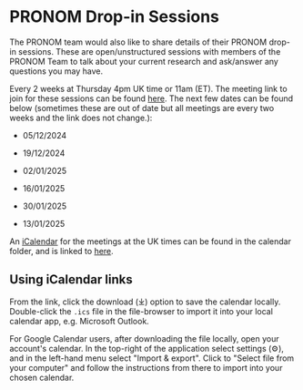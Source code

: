 # PRONOM Drop-in Sessions 

The PRONOM team would also like to share details of their PRONOM drop-in sessions. These are open/unstructured sessions with members of the PRONOM Team to talk about your current research and ask/answer any questions you may have.

Every 2 weeks at Thursday 4pm UK time or 11am (ET). The meeting link to join for these sessions can be found [here](https://teams.microsoft.com/l/meetup-join/19%3ameeting_OThkMzIwMWItYTUzYS00NDIxLTgzNTEtMzAwMGQzYWZhNmJi%40thread.v2/0?context=%7b%22Tid%22%3a%22f99512c1-fd9f-4475-9896-9a0b3cdc50ec%22%2c%22Oid%22%3a%22e02319b9-2b3a-4408-86ee-7cd0ba62ed9f%22%7d). The next few dates can be found below (sometimes these are out of date but all meetings are every two weeks and the link does not change.):

* 05/12/2024

* 19/12/2024

* 02/01/2025

* 16/01/2025

* 30/01/2025

* 13/01/2025

An [iCalendar](https://en.wikipedia.org/wiki/ICalendar) for the meetings at the UK times can be found in the calendar folder, and is linked to [here](calendar/pronom-drop-in-gmt.ics).

## Using iCalendar links

From the link, click the download (⤓) option to save the calendar locally. Double-click the `.ics` file in the file-browser to import it into your local calendar app, e.g. Microsoft Outlook.

For Google Calendar users, after downloading the file locally, open your account's calendar. In the top-right of the application select settings (⚙), and in the left-hand menu select "Import & export". Click to "Select file from your computer" and follow the instructions from there to import into your chosen calendar.
